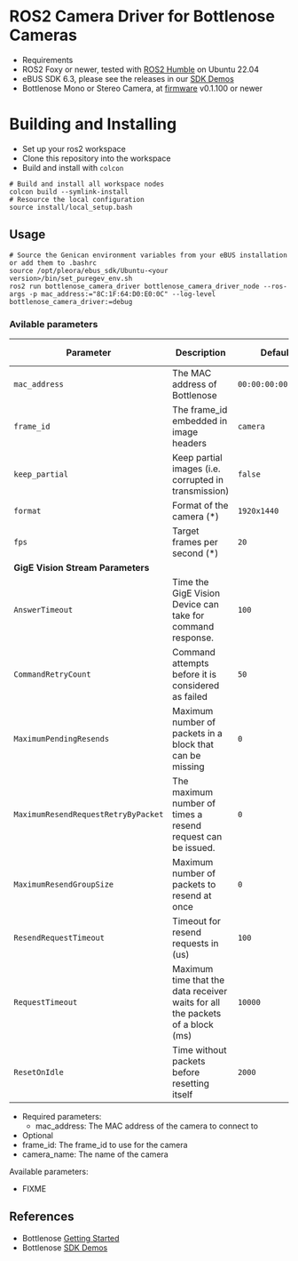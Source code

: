  # ROS2 Camera Driver for Bottlenose Cameras

 * Requirements 
  * ROS2 Foxy or newer, tested with [ROS2 Humble](https://docs.ros.org/en/foxy/Releases/Release-Humble-Hawksbill.html) on Ubuntu 22.04
  * eBUS SDK 6.3, please see the releases in our [SDK Demos](https://github.com/labforge/sdk-demos/releases)
  * Bottlenose Mono or Stereo Camera, at [firmware](https://github.com/labforge/bottlenose/releases/) v0.1.100 or newer


# Building and Installing

 * Set up your ros2 workspace
 * Clone this repository into the workspace
 * Build and install with ```colcon```
```
# Build and install all workspace nodes
colcon build --symlink-install
# Resource the local configuration
source install/local_setup.bash
```

## Usage

```
# Source the Genican environment variables from your eBUS installation or add them to .bashrc
source /opt/pleora/ebus_sdk/Ubuntu-<your version>/bin/set_puregev_env.sh
ros2 run bottlenose_camera_driver bottlenose_camera_driver_node --ros-args -p mac_address:="8C:1F:64:D0:E0:0C" --log-level bottlenose_camera_driver:=debug
```

### Avilable parameters

| Parameter                               | Description                                                                   | Default                 | Run-time adjustable |
|-----------------------------------------|-------------------------------------------------------------------------------|-------------------------|---------------------|
| ```mac_address```                       | The MAC address of Bottlenose                                                 | ```00:00:00:00:00:00``` | :x:                 |
| ```frame_id```                          | The frame_id embedded in image headers                                        | ```camera```            | :heavy_check_mark:  |
| ```keep_partial```                      | Keep partial images (i.e. corrupted in transmission)                          | ```false```             | :heavy_check_mark:  |
| ```format```                            | Format of the camera (*)                                                      | ```1920x1440```         | :x:                 |
| ```fps```                               | Target frames per second (*)                                                  | ```20```                | :x:                 |
| **GigE Vision Stream Parameters**       |                                                                               |                         |                     |
| ```AnswerTimeout```                     | Time the GigE Vision Device can take for command response.                    | ```100```               | :x:                 |
| ```CommandRetryCount```                 | Command attempts before it is considered as failed                            | ```50```                | :x:                 |
| ```MaximumPendingResends```             | Maximum number of packets in a block that can be missing                      | ```0```                 | :x:                 |
| ```MaximumResendRequestRetryByPacket``` | The maximum number of times a resend request can be issued.                   | ```0```                 | :x:                 |
| ```MaximumResendGroupSize```            | Maximum number of packets to resend at once                                   | ```0```                 | :x:                 |
| ```ResendRequestTimeout```              | Timeout for resend requests in (us)                                           | ```100```               | :x:                 |
| ```RequestTimeout```                    | Maximum time that the data receiver waits for all the packets of a block (ms) | ```10000```             | :x:                 |
| ```ResetOnIdle```                       | Time without packets before resetting itself                                  | ```2000```              | :x:                 |



 * Required parameters:
   * mac_address: The MAC address of the camera to connect to
 * Optional
 * frame_id: The frame_id to use for the camera
 * camera_name: The name of the camera

Available parameters:
 * FIXME

## References
 * Bottlenose [Getting Started](https://docs.labforge.ca/docs/getting-started)
 * Bottlenose [SDK Demos](https://github.com/labforge/sdk-demos)

